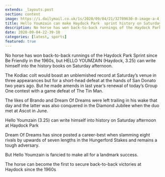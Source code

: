 ```yaml
---
extends: _layouts.post
section: content
image: https://i.dailymail.co.uk/1s/2020/09/04/21/32789630-0-image-a-4_1599249808793.jpg 
title: Hello Youmzain can make Haydock Park  sprint history on Saturday 
description: No horse has won back-to-back runnings of the Haydock Park Sprint since Be Friendly in the 1960s, but HELLO YOUMZAIN (Haydock, 3.25) can write himself into the history books this afternoon. 
date: 2020-09-04-22-39-18 
categories: [latest, sports] 
featured: true 
--- 
```

No horse has won back-to-back runnings of the Haydock Park Sprint since Be Friendly in the 1960s, but HELLO YOUMZAIN (Haydock, 3.25) can write himself into the history books on Saturday afternoon.

The Kodiac colt would boast an unblemished record at Saturday’s venue in three appearances but for a short-head defeat at the hands of San Donato two years ago. But he made amends in last year’s renewal of today’s Group One contest with a game defeat of The Tin Man.

The likes of Brando and Dream Of Dreams were left trailing in his wake that day and the latter was also conquered in the Diamond Jubilee when the duo met at Ascot in June.

Hello Youmzain (3.25) can write himself into history on Saturday afternoon at Haydock Park

Dream Of Dreams has since posted a career-best when slamming eight rivals by upwards of seven lengths in the Hungerford Stakes and remains a tough adversary.

But Hello Youmzain is fancied to make all for a landmark success.

The horse can become the first to secure back-to-back victories at Haydock since the 1960s

